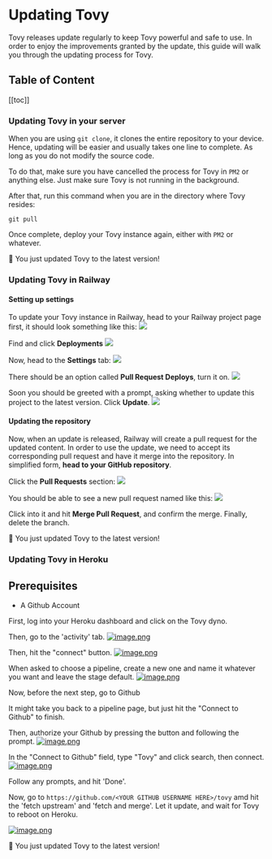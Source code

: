 # Updating Tovy
Tovy releases update regularly to keep Tovy powerful and safe to use. In order to enjoy the improvements granted by the update, this guide will walk you through the updating process for Tovy.

## Table of Content
[[toc]]

### Updating Tovy in your server
When you are using `git clone`, it clones the entire repository to your device. Hence, updating will be easier and usually takes one line to complete. As long as you do not modify the source code.

To do that, make sure you have cancelled the process for Tovy in `PM2` or anything else. Just make sure Tovy is not running in the background.

After that, run this command when you are in the directory where Tovy resides:
```
git pull
```

Once complete, deploy your Tovy instance again, either with `PM2` or whatever.

🎉 You just updated Tovy to the latest version!

### Updating Tovy in Railway
#### Setting up settings
To update your Tovy instance in Railway, head to your Railway project page first, it should look something like this:
![](https://2159974755-files.gitbook.io/~/files/v0/b/gitbook-x-prod.appspot.com/o/spaces%2FunMTB348tgzMbMDFEblw%2Fuploads%2FgI1OwkF8TAEgcn1VxcQC%2Fimage.png?alt=media&token=4aeea30d-f036-4db8-a8a7-36aec98e001d)

Find and click **Deployments**
![](https://p96.tr4.n0.cdn.getcloudapp.com/items/Bludd8vp/8df9f943-617f-4b09-887a-ca2b471dfbb5.jpg?source=viewer&v=1d3975cdde70dac5fcdb4c01cdd34e66)

Now, head to the **Settings** tab:
![](https://p96.tr4.n0.cdn.getcloudapp.com/items/NQuxxPG1/ea5c2776-9157-4918-b315-c0ca526289c6.jpg?source=viewer&v=f47811828c7e546aa4d72590bfaf12c9)

There should be an option called **Pull Request Deploys**, turn it on.
![](https://p96.tr4.n0.cdn.getcloudapp.com/items/DOumm0Zd/48accb7a-a44d-40d7-baee-01151ec7d795.jpg?source=viewer&v=15888dcad2a908c6ae544c865b545569)

Soon you should be greeted with a prompt, asking whether to update this project to the latest version. Click **Update**.
![](https://2159974755-files.gitbook.io/~/files/v0/b/gitbook-x-prod.appspot.com/o/spaces%2FunMTB348tgzMbMDFEblw%2Fuploads%2FtWxwG3MaN1KoL5nOXQ7m%2Fimage.png?alt=media&token=18f7975b-eff4-43ae-ba66-72d3fca1da6f)

#### Updating the repository
Now, when an update is released, Railway will create a pull request for the updated content. In order to use the update, we need to accept its corresponding pull request and have it merge into the repository. In simplified form, **head to your GitHub repository**.

Click the **Pull Requests** section:
![](https://p96.tr4.n0.cdn.getcloudapp.com/items/wbuYYEZk/d35feb96-0ae4-4ccd-8de9-8c9b4c74b4c1.jpg?source=viewer&v=58b814c23756e3fe724bfa80b86634ab)

You should be able to see a new pull request named like this:
![](https://p96.tr4.n0.cdn.getcloudapp.com/items/P8u66A0q/29ef6022-a607-459e-9119-9ad1f7cddf7f.jpg?source=viewer&v=8fd6ca37739be97a7073d24a81b92bdf)

Click into it and hit **Merge Pull Request**, and confirm the merge. Finally, delete the branch.

🎉 You just updated Tovy to the latest version!

### Updating Tovy in Heroku

## Prerequisites
- A Github Account

First, log into your Heroku dashboard and click on the Tovy dyno.

Then, go to the 'activity' tab.
[![image.png](https://i.postimg.cc/j5QHM44c/image.png)](https://postimg.cc/xJ8NCH7N)

Then, hit the "connect" button.
[![image.png](https://i.postimg.cc/xCYHNbVz/image.png)](https://postimg.cc/gwSrfjJz)

When asked to choose a pipeline, create a new one and name it whatever you want and leave the stage default.
[![image.png](https://i.postimg.cc/HsjMMgRB/image.png)](https://postimg.cc/ppbyNg2F)

Now, before the next step, go to Github

It might take you back to a pipeline page, but just hit the "Connect to Github" to finish.

Then, authorize your Github by pressing the button and following the prompt.
[![image.png](https://i.postimg.cc/d0nQn7Td/image.png)](https://postimg.cc/B8LGnnpQ)

In the "Connect to Github" field, type "Tovy" and click search, then connect.
[![image.png](https://i.postimg.cc/yxx1MkPS/image.png)](https://postimg.cc/zHmYWD4J)

Follow any prompts, and hit 'Done'.

Now, go to `https://github.com/<YOUR GITHUB USERNAME HERE>/tovy` amd hit the 'fetch upstream' and 'fetch and merge'. Let it update, and wait for Tovy to reboot on Heroku.

[![image.png](https://i.postimg.cc/zBfkXgqD/image.png)](https://postimg.cc/5HZzsjHD)

🎉 You just updated Tovy to the latest version!
